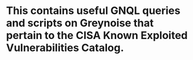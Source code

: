 # This contains useful GNQL queries and scripts on Greynoise that pertain to the CISA Known Exploited Vulnerabilities Catalog.

